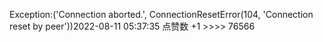 Exception:('Connection aborted.', ConnectionResetError(104, 'Connection reset by peer'))2022-08-11  05:37:35   点赞数 +1 >>>> 76566
